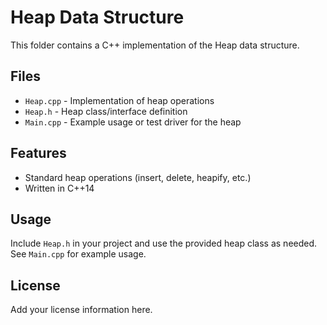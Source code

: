 # Heap Data Structure

This folder contains a C++ implementation of the Heap data structure.

## Files
- `Heap.cpp` - Implementation of heap operations
- `Heap.h` - Heap class/interface definition
- `Main.cpp` - Example usage or test driver for the heap

## Features
- Standard heap operations (insert, delete, heapify, etc.)
- Written in C++14

## Usage
Include `Heap.h` in your project and use the provided heap class as needed. See `Main.cpp` for example usage.

## License
Add your license information here.
